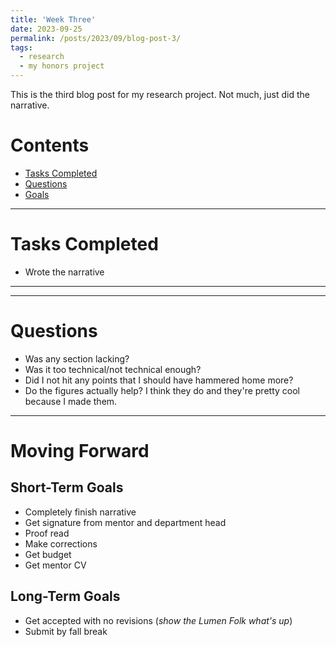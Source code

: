 ```yaml
---
title: 'Week Three'
date: 2023-09-25
permalink: /posts/2023/09/blog-post-3/
tags:
  - research
  - my honors project
---
```


This is the third blog post for my research project. Not much, just did the narrative. 

# Contents

- [Tasks Completed](#tasks)
- [Questions](#questions)
- [Goals](#moving)

---


<a name="tasks"></a>
# Tasks Completed 
- Wrote the narrative

---

---
<a name="questions"></a>
# Questions
- Was any section lacking?
- Was it too technical/not technical enough?
- Did I not hit any points that I should have hammered home more?
- Do the figures actually help? I think they do and they're pretty cool because I made them.


---




<a name="moving"></a>
# Moving Forward

## Short-Term Goals
- Completely finish narrative
- Get signature from mentor and department head
- Proof read
- Make corrections
- Get budget
- Get mentor CV

## Long-Term Goals
- Get accepted with no revisions (*show the Lumen Folk what's up*)
- Submit by fall break
